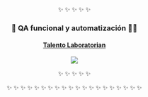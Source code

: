 <p align="center">  ✨ ✨ ✨ ✨ ✨ </p>
<h3 align="center"> 💫 QA funcional y automatización 👩‍💻 </h3>
<h4 align="center"><a href="https://www.canva.com/design/DAEMyq4Kw2I/87Um_qOzMJ_f9tCgY2H8Mw/view?utm_content=DAEMyq4Kw2I&utm_campaign=designshare&utm_medium=link&utm_source=publishsharelink#1" > Talento Laboratorian </a> </h4>
<p align="center"><img src="https://github.com/VivianaGuerraCustodio/LIM012-card-validation/blob/master/src/lab(1).jpg"></p>
<p align="center">  ✨ ✨ ✨ ✨ ✨ </p>
<p align="center">  ✨ ✨ ✨ ✨ ✨ ✨ ✨ ✨ ✨ ✨ ✨ ✨ ✨ ✨ ✨ ✨ ✨ ✨ ✨ ✨ </p>

<!--
**VivianaGuerraCustodio/VivianaGuerraCustodio** is a ✨ _special_ ✨ repository because its `README.md` (this file) appears on your GitHub profile.

Here are some ideas to get you started:

- 🔭 I’m currently working on ...
- 🌱 I’m currently learning ...
- 👯 I’m looking to collaborate on ...
- 🤔 I’m looking for help with ...
- 💬 Ask me about ...
- 📫 How to reach me: ...
- 😄 Pronouns: ...
- ⚡ Fun fact: ...
-->
